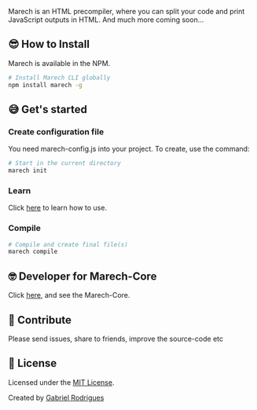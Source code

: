 Marech is an HTML precompiler, where you can split your code and print JavaScript outputs in HTML. And much more coming soon...


## 😎 How to Install
  Marech is available in the NPM.

  ```sh
  # Install Marech CLI globally
  npm install marech -g
  ```


## 😅 Get's started
### Create configuration file
  You need marech-config.js into your project. To create, use the command:
  ```sh
  # Start in the current directory
  marech init
  ```

### Learn
  Click [here](docs/README.md) to learn how to use.

### Compile
  ```sh
  # Compile and create final file(s)
  marech compile
  ```

## 🤓 Developer for Marech-Core
  Click [here](https://github.com/antunesrodrigues/marech-core), and see the Marech-Core.

## 🤝 Contribute
Please send issues, share to friends, improve the source-code etc

## 📝 License
Licensed under the [MIT License](LICENSE.txt).

Created by [Gabriel Rodrigues](https://github.com/antunesrodrigues)